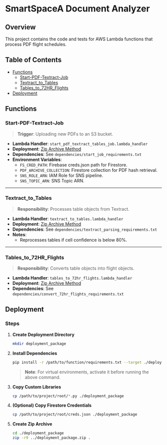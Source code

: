 # SmartSpaceA Document Analyzer

## Overview

This project contains the code and tests for AWS Lambda functions that process PDF flight schedules. 

## Table of Contents

- [Functions](#functions)
  - [Start-PDF-Textract-Job](#start-pdf-textract-job)
  - [Textract_to_Tables](#textract_to_tables)
  - [Tables_to_72HR_Flights](#tables_to_72hr_flights)
- [Deployment](#deployment)

## Functions

### Start-PDF-Textract-Job

> **Trigger**: Uploading new PDFs to an S3 bucket.

- **Lambda Handler**: `start_pdf_textract_tables_job.lambda_handler`
- **Deployment**: [Zip Archive Method](#deployment)
- **Dependencies**: See `dependencies/start_job_requirements.txt`
- **Environment Variables**: 
  - `FS_CRED_PATH`: Firebase creds.json path for Firestore.
  - `PDF_ARCHIVE_COLLECTION`: Firestore collection for PDF hash retrieval.
  - `SNS_ROLE_ARN`: IAM Role for SNS pipeline.
  - `SNS_TOPIC_ARN`: SNS Topic ARN.

---

### Textract_to_Tables

> **Responsibility**: Processes table objects from Textract.

- **Lambda Handler**: `textract_to_tables.lambda_handler`
- **Deployment**: [Zip Archive Method](#deployment)
- **Dependencies**: See `dependencies/textract_parsing_requirements.txt`
- **Notes**: 
  - Reprocesses tables if cell confidence is below 80%.

---

### Tables_to_72HR_Flights

> **Responsibility**: Converts table objects into flight objects.

- **Lambda Handler**: `tables_to_72hr_flights.lambda_handler`
- **Deployment**: [Zip Archive Method](#deployment)
- **Dependencies**: See `dependencies/convert_72hr_flights_requirements.txt`

## Deployment

### Steps

1. **Create Deployment Directory**
    ```bash
    mkdir deployment_package
    ```
   
2. **Install Dependencies**
    ```bash
    pip install -r /path/to/function/requirements.txt --target ./deployment_package
    ```
    > **Note**: For virtual environments, activate it before running the above command.
   
3. **Copy Custom Libraries**
    ```bash
    cp /path/to/project/root/*.py ./deployment_package
    ```
   
4. **(Optional) Copy Firestore Credentials**
    ```bash
    cp /path/to/project/root/creds.json ./deployment_package
    ```

5. **Create Zip Archive**
    ```bash
    cd ./deployment_package
    zip -r9 ../deployment_package.zip .
    ```

